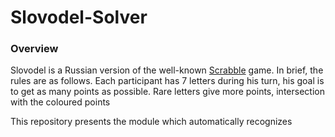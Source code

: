 # Slovodel-Solver


### Overview

Slovodel  is a Russian version of the well-known [Scrabble](https://en.wikipedia.org/wiki/Scrabble) game. In brief, the rules are as follows. Each participant has 7 letters during his turn, his goal is to get as many points as possible. Rare letters give more points, intersection with the coloured points 

This repository presents the module which automatically recognizes 
